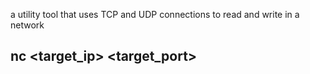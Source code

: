 a utility tool that uses TCP and UDP connections to read and write in a network

## nc \<target_ip\> \<target_port\>
